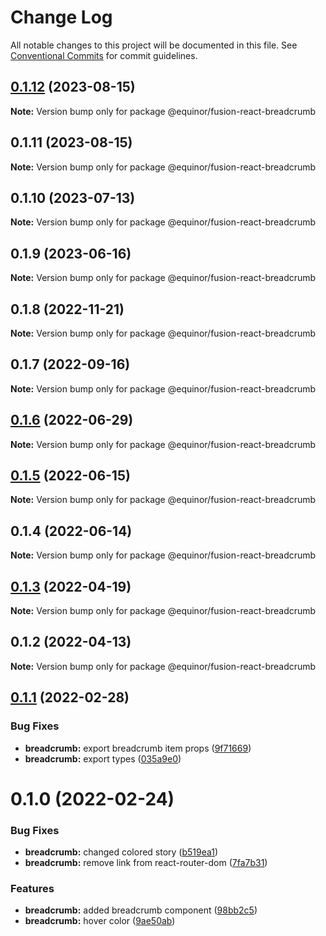 # Change Log

All notable changes to this project will be documented in this file.
See [Conventional Commits](https://conventionalcommits.org) for commit guidelines.

## [0.1.12](https://github.com/equinor/fusion-react-components/compare/@equinor/fusion-react-breadcrumb@0.1.11...@equinor/fusion-react-breadcrumb@0.1.12) (2023-08-15)

**Note:** Version bump only for package @equinor/fusion-react-breadcrumb





## 0.1.11 (2023-08-15)

**Note:** Version bump only for package @equinor/fusion-react-breadcrumb





## 0.1.10 (2023-07-13)

**Note:** Version bump only for package @equinor/fusion-react-breadcrumb





## 0.1.9 (2023-06-16)

**Note:** Version bump only for package @equinor/fusion-react-breadcrumb





## 0.1.8 (2022-11-21)

**Note:** Version bump only for package @equinor/fusion-react-breadcrumb





## 0.1.7 (2022-09-16)

**Note:** Version bump only for package @equinor/fusion-react-breadcrumb





## [0.1.6](https://github.com/equinor/fusion-react-components/compare/@equinor/fusion-react-breadcrumb@0.1.5...@equinor/fusion-react-breadcrumb@0.1.6) (2022-06-29)

**Note:** Version bump only for package @equinor/fusion-react-breadcrumb





## [0.1.5](https://github.com/equinor/fusion-react-components/compare/@equinor/fusion-react-breadcrumb@0.1.4...@equinor/fusion-react-breadcrumb@0.1.5) (2022-06-15)

**Note:** Version bump only for package @equinor/fusion-react-breadcrumb





## 0.1.4 (2022-06-14)

**Note:** Version bump only for package @equinor/fusion-react-breadcrumb





## [0.1.3](https://github.com/equinor/fusion-react-components/compare/@equinor/fusion-react-breadcrumb@0.1.2...@equinor/fusion-react-breadcrumb@0.1.3) (2022-04-19)

**Note:** Version bump only for package @equinor/fusion-react-breadcrumb





## 0.1.2 (2022-04-13)

**Note:** Version bump only for package @equinor/fusion-react-breadcrumb





## [0.1.1](https://github.com/equinor/fusion-react-components/compare/@equinor/fusion-react-breadcrumb@0.1.0...@equinor/fusion-react-breadcrumb@0.1.1) (2022-02-28)


### Bug Fixes

* **breadcrumb:** export breadcrumb item props ([9f71669](https://github.com/equinor/fusion-react-components/commit/9f71669b4c4ddd3e7b2f714b0e5b1b8026fb5164))
* **breadcrumb:** export types ([035a9e0](https://github.com/equinor/fusion-react-components/commit/035a9e024bd773988c3c275675db86a2dcfd2166))





# 0.1.0 (2022-02-24)


### Bug Fixes

* **breadcrumb:**  changed colored story ([b519ea1](https://github.com/equinor/fusion-react-components/commit/b519ea10ba01076212106d6bd110ad63917c2a71))
* **breadcrumb:** remove link from react-router-dom ([7fa7b31](https://github.com/equinor/fusion-react-components/commit/7fa7b315df88f9a12c2b5e83ac8da33f646fd1a9))


### Features

* **breadcrumb:** added breadcrumb component ([98bb2c5](https://github.com/equinor/fusion-react-components/commit/98bb2c5ad2d7a1fc33044dd625ffaa7915d7c395))
* **breadcrumb:** hover color ([9ae50ab](https://github.com/equinor/fusion-react-components/commit/9ae50abb026d5dea72d0b4182e411561089e1a68))
